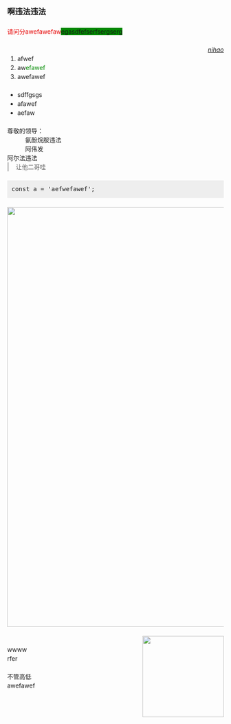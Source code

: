<div class="ql-star-html" data-user="4" data-noteId="6" data-pubTime="1694485150983"><style type="text/css">.ql-star-html{line-height:1.5;font-size:14px;}.ql-star-html p,ol,ul{margin:0;}.ql-star-html blockquote{border-left: 4px solid #ccc;padding-left:16px;margin:0;}.ql-star-html pre{background: #eee;padding:10px;margin:0;}.ql-star-html img{max-width: 100%}</style><p><strong style="font-family: 微软雅黑;font-size: 18px">啊违法违法</strong><br/><br/><span style="color:#e60000">请问分awefawe</span><span style="color:#e60000">faw</span><span style="background-color:#008a00">egasdfefserfser</span><span style="background-color:#008a00">gserg</span><br/><br/></p><p style="text-align:right"><em><u>nihao</u></em></p><ol><li>afwef</li><li>aw<span style="color:#008a00">efawef</span></li><li>awefawef</li></ol><p><br/></p><ul><li>sdffgsgs</li><li>afawef</li><li>aefaw</li></ul><p><br/>尊敬的领导：</p><p style="padding-left:3em">氨酚烷胺违法</p><p style="padding-left:3em">阿伟发</p><p>阿尔法违法<br/></p><blockquote>让他二哥哇</blockquote><p><br/></p><pre data-language="javascript">const a = &#x27;aefwefawef&#x27;;</pre><p><br/><img style="display: block; margin: auto;" width="977" src="http://localhost:8001/files/4-1689301556558.png"/><br/><img style="display: inline; float: right; margin: 0px 0px 1em 1em;" width="189" src="http://localhost:8001/files/4-1689529395229.png"/><br/>wwww<br/>rfer<br/><br/>不管高低<br/>awefawef</p></div>